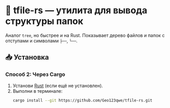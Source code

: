 # 🌳 tfile-rs — утилита для вывода структуры папок  

Аналог `tree`, но быстрее и на Rust. Показывает дерево файлов и папок с отступами и символами `├──`, `└──`.  

## 📥 Установка  


### **Способ 2: Через Cargo**  
1. Установи [Rust](https://rustup.rs/) (если ещё не установлен).  
2. Выполни в терминале:  
   ```sh
   cargo install --git https://github.com/Geo123qwe/tfile-rs.git
